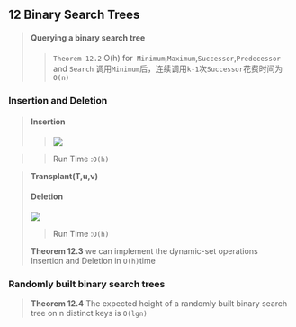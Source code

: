 ## 12  Binary Search Trees

> #### Querying a binary search tree
>>`Theorem 12.2` O(h) for` Minimum`,`Maximum`,`Successor`,`Predecessor` and `Search` 
>> 调用`Minimum`后，连续调用`k-1`次`Successor`花费时间为`O(n)`

### Insertion and Deletion
> #### Insertion
>> <img src = "img\2">

> > Run Time :`O(h)`

> **Transplant(T,u,v)**
>
> #### Deletion 
>
> <img src="img\1">
>
> > Run Time :`O(h)`
>
> **Theorem 12.3** we can implement the dynamic-set operations Insertion and Deletion in `O(h)`time

### Randomly built binary search trees
> **Theorem 12.4** The expected height of a randomly built binary search tree on n distinct keys is `O(lgn)`
> 

